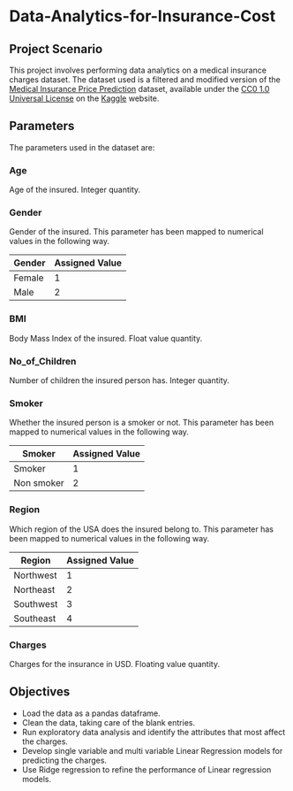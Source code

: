 # Data-Analytics-for-Insurance-Cost

## Project Scenario
This project involves performing data analytics on a medical insurance charges dataset. The dataset used is a filtered and modified version of the [Medical Insurance Price Prediction](https://www.kaggle.com/datasets/harishkumardatalab/medical-insurance-price-prediction?resource=download) dataset, available under the [CC0 1.0 Universal License](https://creativecommons.org/publicdomain/zero/1.0/legalcode) on the [Kaggle](https://www.kaggle.com) website.

## Parameters
The parameters used in the dataset are:

### Age
Age of the insured. Integer quantity.

### Gender
Gender of the insured. This parameter has been mapped to numerical values in the following way.

|Gender|Assigned Value|
|------|--------------|
|Female|	    1       |
|Male	 |       2      |

### BMI
Body Mass Index of the insured. Float value quantity.

### No_of_Children
Number of children the insured person has. Integer quantity.

### Smoker
Whether the insured person is a smoker or not. This parameter has been mapped to numerical values in the following way.

|Smoker|	Assigned Value|
|------|--------------|
|Smoker|	1|
|Non smoker|	2|

### Region
Which region of the USA does the insured belong to. This parameter has been mapped to numerical values in the following way.

|Region|	Assigned Value|
|------|--------------|
|Northwest	|1|
|Northeast	|2|
|Southwest	|3|
|Southeast	|4|

### Charges
Charges for the insurance in USD. Floating value quantity.

## Objectives
- Load the data as a pandas dataframe.
- Clean the data, taking care of the blank entries.
- Run exploratory data analysis and identify the attributes that most affect the charges.
- Develop single variable and multi variable Linear Regression models for predicting the charges.
- Use Ridge regression to refine the performance of Linear regression models.
